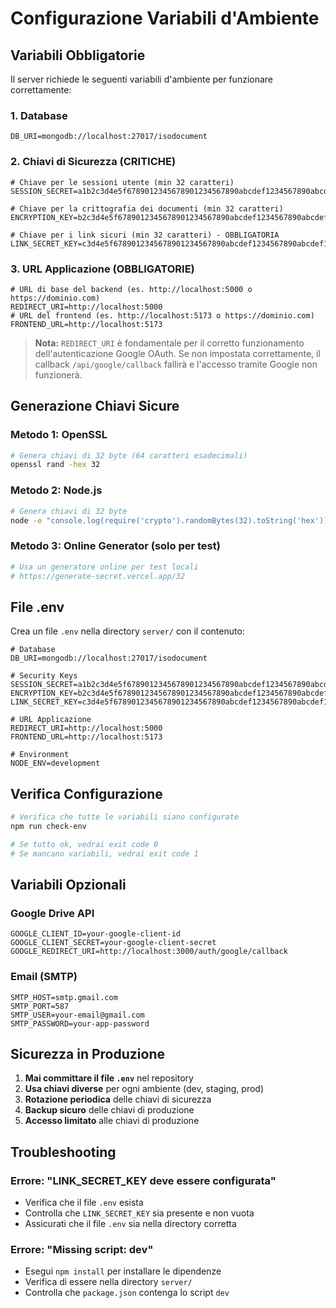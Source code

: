 # Configurazione Variabili d'Ambiente

## Variabili Obbligatorie

Il server richiede le seguenti variabili d'ambiente per funzionare correttamente:

### 1. Database
```env
DB_URI=mongodb://localhost:27017/isodocument
```

### 2. Chiavi di Sicurezza (CRITICHE)
```env
# Chiave per le sessioni utente (min 32 caratteri)
SESSION_SECRET=a1b2c3d4e5f6789012345678901234567890abcdef1234567890abcdef123456

# Chiave per la crittografia dei documenti (min 32 caratteri)
ENCRYPTION_KEY=b2c3d4e5f6789012345678901234567890abcdef1234567890abcdef1234567890

# Chiave per i link sicuri (min 32 caratteri) - OBBLIGATORIA
LINK_SECRET_KEY=c3d4e5f6789012345678901234567890abcdef1234567890abcdef1234567890ab
```

### 3. URL Applicazione (OBBLIGATORIE)
```env
# URL di base del backend (es. http://localhost:5000 o https://dominio.com)
REDIRECT_URI=http://localhost:5000
# URL del frontend (es. http://localhost:5173 o https://dominio.com)
FRONTEND_URL=http://localhost:5173
```

> **Nota:** `REDIRECT_URI` è fondamentale per il corretto funzionamento dell'autenticazione Google OAuth. Se non impostata correttamente, il callback `/api/google/callback` fallirà e l'accesso tramite Google non funzionerà.

## Generazione Chiavi Sicure

### Metodo 1: OpenSSL
```bash
# Genera chiavi di 32 byte (64 caratteri esadecimali)
openssl rand -hex 32
```

### Metodo 2: Node.js
```bash
# Genera chiavi di 32 byte
node -e "console.log(require('crypto').randomBytes(32).toString('hex'))"
```

### Metodo 3: Online Generator (solo per test)
```bash
# Usa un generatore online per test locali
# https://generate-secret.vercel.app/32
```

## File .env

Crea un file `.env` nella directory `server/` con il contenuto:

```env
# Database
DB_URI=mongodb://localhost:27017/isodocument

# Security Keys
SESSION_SECRET=a1b2c3d4e5f6789012345678901234567890abcdef1234567890abcdef123456
ENCRYPTION_KEY=b2c3d4e5f6789012345678901234567890abcdef1234567890abcdef1234567890
LINK_SECRET_KEY=c3d4e5f6789012345678901234567890abcdef1234567890abcdef1234567890ab

# URL Applicazione
REDIRECT_URI=http://localhost:5000
FRONTEND_URL=http://localhost:5173

# Environment
NODE_ENV=development
```

## Verifica Configurazione

```bash
# Verifica che tutte le variabili siano configurate
npm run check-env

# Se tutto ok, vedrai exit code 0
# Se mancano variabili, vedrai exit code 1
```

## Variabili Opzionali

### Google Drive API
```env
GOOGLE_CLIENT_ID=your-google-client-id
GOOGLE_CLIENT_SECRET=your-google-client-secret
GOOGLE_REDIRECT_URI=http://localhost:3000/auth/google/callback
```

### Email (SMTP)
```env
SMTP_HOST=smtp.gmail.com
SMTP_PORT=587
SMTP_USER=your-email@gmail.com
SMTP_PASSWORD=your-app-password
```

## Sicurezza in Produzione

1. **Mai committare il file `.env`** nel repository
2. **Usa chiavi diverse** per ogni ambiente (dev, staging, prod)
3. **Rotazione periodica** delle chiavi di sicurezza
4. **Backup sicuro** delle chiavi di produzione
5. **Accesso limitato** alle chiavi di produzione

## Troubleshooting

### Errore: "LINK_SECRET_KEY deve essere configurata"
- Verifica che il file `.env` esista
- Controlla che `LINK_SECRET_KEY` sia presente e non vuota
- Assicurati che il file `.env` sia nella directory corretta

### Errore: "Missing script: dev"
- Esegui `npm install` per installare le dipendenze
- Verifica di essere nella directory `server/`
- Controlla che `package.json` contenga lo script `dev` 